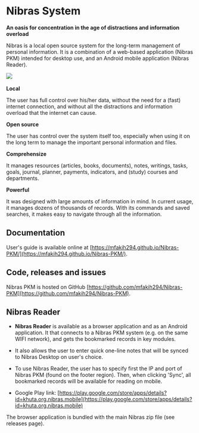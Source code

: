<!-- # Welcome to Nibras System Documentation -->

# Nibras System

__An oasis for concentration in the age of distractions and information overload__

Nibras is a local open source system for the long-term management of personal information. It is a combination of a web-based application (Nibras PKM) intended for desktop use, and an Android mobile application (Nibras Reader).

<!-- Nibras system consists of Nibras PKM and Nibras Reader.-->

<!-- ## Nibras PKM -->

<!-- **Nibras PKM** is an __offline open source system__ for the __long-term management__ of __personal__ information. It is a combination of a __web-based__ application intended for desktop use, and an Android __mobile__ reader application.-->


![](./images/screenshot.jpg)


**Local**

The user has full control over his/her data, without the need for a (fast) internet connection, and without all the distractions and information overload that the internet can cause.

**Open source**

The user has control over the system itself too, especially when using it on the long term to manage the important personal information and files.

**Comprehensize**

It manages resources (articles, books, documents), notes, writings, tasks, goals, journal, planner, payments, indicators, and (study) courses and departments.

**Powerful**

It was designed with large amounts of information in mind. In current usage, it manages dozens of thousands of records. With its commands and saved searches, it makes easy to navigate through all the information.


## Documentation

User's guide is available online at [https://mfakih294.github.io/Nibras-PKM/](https://mfakih294.github.io/Nibras-PKM/).

## Code, releases and issues

Nibras PKM is hosted on GitHub [https://github.com/mfakih294/Nibras-PKM](https://github.com/mfakih294/Nibras-PKM).



## Nibras Reader


* **Nibras Reader** is available as a browser application and as an Android application. It that connects to a Nibras PKM system (e.g. on the same WIFI network), and gets the bookmarked records in key modules.

* It  also allows the user to enter quick one-line notes that will be synced to Nibras Desktop on user's choice.

* To use Nibras Reader, the user has to specify first the IP and port of Nibras PKM (found on the footer region). Then, when clicking 'Sync', all bookmarked records will be available for reading on mobile.

* Google Play link: 
[https://play.google.com/store/apps/details?id=khuta.org.nibras.mobile](https://play.google.com/store/apps/details?id=khuta.org.nibras.mobile)

The browser application is bundled with the main Nibras zip file (see releases page).

<!-- * To get it, download and install the .apk release found on its website: 
<!-- [https://github.com/mfakih294/nibras-mobile](https://github.com/mfakih294/nibras-mobile).

![homepage](./images/nibras-mobile-homepage.jpg)
